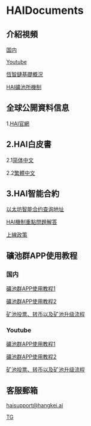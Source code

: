 # HAIDocuments

## 介紹視頻

[国内](https://haichain.github.io/HAIDocuments/playMeetHAI/)

[Youtube](https://youtu.be/514zk1YKKH0)

[恆智鏈基礎概況](https://haichain.github.io/HAIDocuments/HAIIntro/)

[HAI礦池所機制](https://haichain.github.io/HAIDocuments/WorkingsOfHAI/)

## 全球公開資料信息

1.[HAI官網](http://www.hangkei.ai/HAI/)

## 2.HAI白皮書

2.1[简体中文](http://www.hangkei.ai/HAI/zh_CN/HAI_whitepaper_zh_CN.pdf)

2.2[繁體中文](http://www.hangkei.ai/HAI/HAI_whitepaper_zh_HK.pdf)

## 3.HAI智能合約

[以太坊智能合约查询地址](https://etherscan.io/token/0x8b54659df7b719cb9b5212211d2d24b0a5d35605)

[HAI機制重點問題解答](https://haichain.github.io/HAIDocuments/FAQ/)

[上線政策](https://haichain.github.io/HAIDocuments/Policy/)

## 礦池群APP使用教程

### 国内
[礦池群APP使用教程1](https://haichain.github.io/HAIDocuments/Media/HowToUse01_ZH-CN.mp4)

[礦池群APP使用教程2](https://haichain.github.io/HAIDocuments/Media/HowToUse02_ZH-CN.mp4)

[矿池投票、转币以及矿池升级流程](https://haichain.github.io/HAIDocuments/Media/RatTransUpgrd_ZH-CN.mp4)

### Youtube
[礦池群APP使用教程1](https://youtu.be/FPLfXS-hhQQ)

[礦池群APP使用教程2](https://youtu.be/9K_dlfC8FCU)

[矿池投票、转币以及矿池升级流程](https://youtu.be/QnLnQXEGmGU)

## 客服郵箱

haisupport@hangkei.ai

[TG](https://t.me/joinchat/KORSaxQ8V77bUxpePU7-iA)
